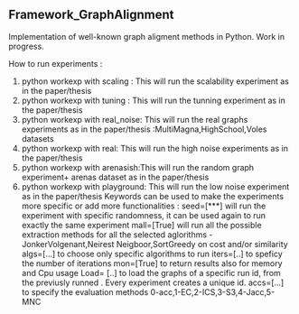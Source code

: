 ## Framework_GraphAlignment
Implementation of well-known graph aligment methods in Python.
Work in progress.

How to run experiments :
1) python workexp with scaling : This will run the scalability experiment as in the paper/thesis
2) python workexp with tuning : This will run the tunning experiment as in the paper/thesis
3) python workexp with real_noise: This will run the real graphs experiments as in the paper/thesis :MultiMagna,HighSchool,Voles datasets
4) python workexp with real: This will run the high noise experiments as in the paper/thesis 
5) python workexp with arenasish:This will run the random graph experiment+ arenas dataset as in the paper/thesis
6) python workexp with playground: This will run the low noise experiment as in the paper/thesis
Keywords can be used to make the experiments more specific or add more functionalities :
seed=[***] will run the experiment with specific randomness, it can be used again to run exactly the same experiment
mall=[True] will run all the possible extraction methods for all the selected aglorithms - JonkerVolgenant,Neirest Neigboor,SortGreedy on cost and/or similarity
algs=[...] to choose only specific algorithms to run
iters=[..] to speficy the number of iterations
mon=[True] to return results also for memory and Cpu usage
Load= [..] to load the graphs of a specific run id, from the previusly runned . Every experiment creates a unique id.
accs=[...] to specify the evaluation methods         0-acc,1-EC,2-ICS,3-S3,4-Jacc,5-MNC

